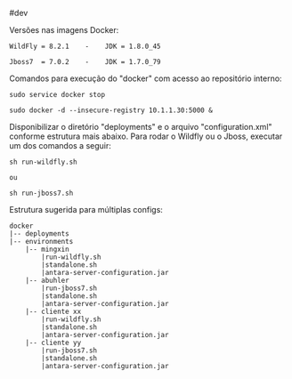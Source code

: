 #dev

Versões nas imagens Docker:

	WildFly = 8.2.1	   -	JDK = 1.8.0_45

	Jboss7  = 7.0.2    - 	JDK = 1.7.0_79


Comandos para execução do "docker" com acesso ao repositório interno:
	
	sudo service docker stop
	
	sudo docker -d --insecure-registry 10.1.1.30:5000 &
	
	
Disponibilizar o diretório "deployments" e o arquivo "configuration.xml" conforme estrutura mais abaixo. Para rodar o Wildfly ou o Jboss, executar um dos comandos a seguir:

	sh run-wildfly.sh

	ou
	
	sh run-jboss7.sh
	

Estrutura sugerida para múltiplas configs:

	docker
	|-- deployments
	|-- environments
		|-- mingxin
			|run-wildfly.sh
	  		|standalone.sh
	  		|antara-server-configuration.jar
	 	|-- abuhler
	  		|run-jboss7.sh
	  		|standalone.sh
	  		|antara-server-configuration.jar
	  	|-- cliente xx
			|run-wildfly.sh
	  		|standalone.sh
	  		|antara-server-configuration.jar
	 	|-- cliente yy
	  		|run-jboss7.sh
	  		|standalone.sh
	  		|antara-server-configuration.jar
	  

